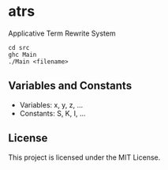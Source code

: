 # atrs

Applicative Term Rewrite System

```
cd src
ghc Main
./Main <filename>
```

## Variables and Constants

- Variables: x, y, z, ...
- Constants: S, K, I, ...

## License

This project is licensed under the MIT License.

